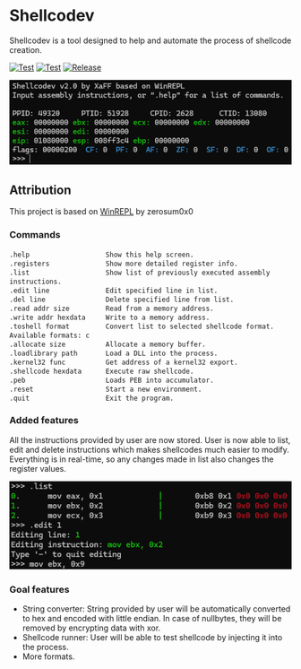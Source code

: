 # Shellcodev
Shellcodev is a tool designed to help and automate the process of shellcode creation. 

[![Test](https://img.shields.io/badge/Tested-x86-brightgreen?style=flat-square)]() [![Test](https://img.shields.io/badge/Not%20tested-x64-red?style=flat-square)]() [![Release](https://img.shields.io/badge/Release-v2.0.0-blue?style=flat-square)]()

![1](https://raw.githubusercontent.com/XaFF-XaFF/Shellcodev/master/screenshots/1.png?raw=true)

## Attribution 
This project is based on [WinREPL](https://github.com/XaFF-XaFF/WinREPL) by zerosum0x0

### Commands 

```
.help                   Show this help screen.
.registers              Show more detailed register info.
.list                   Show list of previously executed assembly instructions.
.edit line              Edit specified line in list.
.del line               Delete specified line from list.
.read addr size         Read from a memory address.
.write addr hexdata     Write to a memory address.
.toshell format         Convert list to selected shellcode format. Available formats: c
.allocate size          Allocate a memory buffer.
.loadlibrary path       Load a DLL into the process.
.kernel32 func          Get address of a kernel32 export.
.shellcode hexdata      Execute raw shellcode.
.peb                    Loads PEB into accumulator.
.reset                  Start a new environment.
.quit                   Exit the program.
```

### Added features

All the instructions provided by user are now stored. User is now able to list, edit and delete instructions which makes
shellcodes much easier to modify. Everything is in real-time, so any changes made in list also changes the register values. 

![2](https://raw.githubusercontent.com/XaFF-XaFF/Shellcodev/master/screenshots/2.png?raw=true)

### Goal features

- String converter: String provided by user will be automatically converted to hex and encoded with little endian. In case of nullbytes, they
will be removed by encrypting data with xor. 
- Shellcode runner: User will be able to test shellcode by injecting it into the process.
- More formats.
